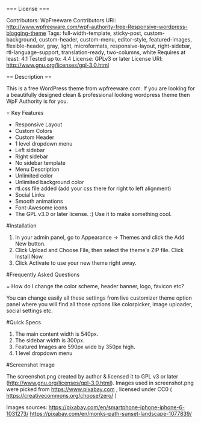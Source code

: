 === License ===

Contributors: WpFreeware
Contributors URI: http://www.wpfreeware.com/wpf-authority-free-Responsive-wordpress-blogging-theme
Tags: full-width-template, sticky-post, custom-background, custom-header, custom-menu, editor-style, featured-images, flexible-header, gray, light, microformats, responsive-layout, right-sidebar, rtl-language-support, translation-ready, two-columns, white
Requires at least: 4.1
Tested up to: 4.4
License: GPLv3 or later
License URI: http://www.gnu.org/licenses/gpl-3.0.html

== Description ==

This is a free WordPress theme from wpfreeware.com. If you are looking for a beautifully designed clean & professional looking wordpress theme then WpF Authority is for you.

= Key Features
* Responsive Layout
* Custom Colors
* Custom Header
* 1 level dropdown menu
* Left sidebar
* Right sidebar
* No sidebar template
* Menu Description
* Unlimited color
* Unlimited background color
* rtl.css file added (add your css there for right to left alignment)
* Social Links
* Smooth animations
* Font-Awesome icons
* The GPL v3.0 or later license. :) Use it to make something cool.

#Installation

1. In your admin panel, go to Appearance -> Themes and click the Add New button.
2. Click Upload and Choose File, then select the theme's ZIP file. Click Install Now.
3. Click Activate to use your new theme right away.

#Frequently Asked Questions

= How do I change the color scheme, header banner, logo, favicon etc?

You can change easily all these settings from live customizer theme option panel where you will find all those options like colorpicker, image uploader, social settings etc.


#Quick Specs

1. The main content width is 540px.
2. The sidebar width is 300px.
3. Featured Images are 590px wide by 350px high.
4. 1 level dropdown menu


#Screenshot Image

The screenshot.png created by author & licensed it to GPL v3 or later (http://www.gnu.org/licenses/gpl-3.0.html).
Images used in screenshot.png were picked from https://www.pixabay.com , licensed under CC0 ( https://creativecommons.org/choose/zero/ )

Images sources: 
https://pixabay.com/en/smartphone-iphone-iphone-6-1031273/
https://pixabay.com/en/monks-path-sunset-landscape-1077839/
